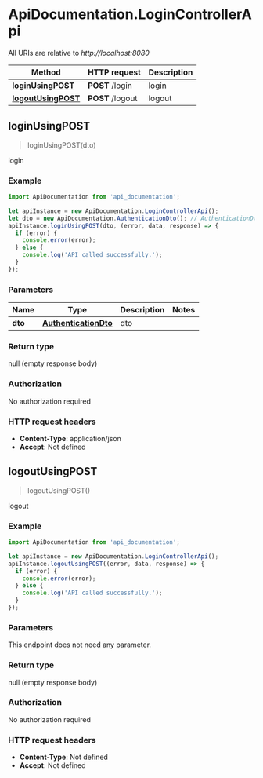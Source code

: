 # ApiDocumentation.LoginControllerApi

All URIs are relative to *http://localhost:8080*

Method | HTTP request | Description
------------- | ------------- | -------------
[**loginUsingPOST**](LoginControllerApi.md#loginUsingPOST) | **POST** /login | login
[**logoutUsingPOST**](LoginControllerApi.md#logoutUsingPOST) | **POST** /logout | logout



## loginUsingPOST

> loginUsingPOST(dto)

login

### Example

```javascript
import ApiDocumentation from 'api_documentation';

let apiInstance = new ApiDocumentation.LoginControllerApi();
let dto = new ApiDocumentation.AuthenticationDto(); // AuthenticationDto | dto
apiInstance.loginUsingPOST(dto, (error, data, response) => {
  if (error) {
    console.error(error);
  } else {
    console.log('API called successfully.');
  }
});
```

### Parameters


Name | Type | Description  | Notes
------------- | ------------- | ------------- | -------------
 **dto** | [**AuthenticationDto**](AuthenticationDto.md)| dto | 

### Return type

null (empty response body)

### Authorization

No authorization required

### HTTP request headers

- **Content-Type**: application/json
- **Accept**: Not defined


## logoutUsingPOST

> logoutUsingPOST()

logout

### Example

```javascript
import ApiDocumentation from 'api_documentation';

let apiInstance = new ApiDocumentation.LoginControllerApi();
apiInstance.logoutUsingPOST((error, data, response) => {
  if (error) {
    console.error(error);
  } else {
    console.log('API called successfully.');
  }
});
```

### Parameters

This endpoint does not need any parameter.

### Return type

null (empty response body)

### Authorization

No authorization required

### HTTP request headers

- **Content-Type**: Not defined
- **Accept**: Not defined


